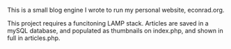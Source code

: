 This is a small blog engine I wrote to run my personal website, econrad.org.

This project requires a funcitoning LAMP stack.
Articles are saved in a mySQL database, and populated as thumbnails on index.php, and shown in full in articles.php. 
